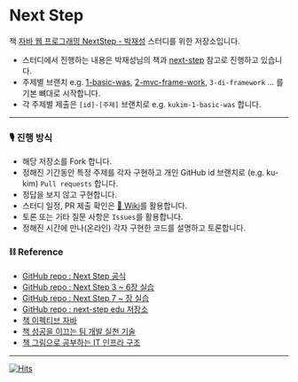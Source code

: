 # Next Step

책 [자바 웹 프로그래밍 NextStep - 박재성](http://www.yes24.com/Product/goods/31869154?scode=032&OzSrank=4) 스터디를 위한 저장소입니다.

- 스터디에서 진행하는 내용은 박재성님의 책과 [next-step](https://github.com/next-step) 참고로 진행하고 있습니다.
- 주제별 브랜치 e.g. [1-basic-was](https://github.com/Next-Squad/Next-Step/tree/1-basic-was), [2-mvc-frame-work](https://github.com/Next-Squad/Next-Step/tree/2-mvc-framework), `3-di-framework` ... 를 기본 뼈대로 시작합니다.
- 각 주제별 제출은 `[id]-[주제]` 브랜치로 e.g. `kukim-1-basic-was` 합니다.

---


### 🎙 진행 방식

- 해당 저장소를 Fork 합니다.
- 정해진 기간동안 특정 주제를 각자 구현하고 개인 GitHub id 브랜치로 (e.g. ku-kim) `Pull requests` 합니다.
- 정답을 보지 않고 구현합니다.
- 스터디 일정, PR 제출 확인은 [📒 Wiki](https://github.com/Next-Squad/Next-Step/wiki)를 활용합니다.
- 토론 또는 기타 질문 사항은 `Issues`를 활용합니다.
- 정해진 시간에 만나(온라인) 각자 구현한 코드를 설명하고 토론합니다.

### ⛓ Reference
- [GitHub repo : Next Step 공식](https://github.com/slipp/jwp-book)
- [GitHub repo : Next Step 3 ~ 6장 실습](https://github.com/slipp/web-application-server)
- [GitHub repo : Next Step 7 ~ 장 실습](https://github.com/slipp/jwp-basic)
- [GitHub repo : next-step edu 저장소](https://github.com/next-step)
- [책 이펙티브 자바](http://www.yes24.com/Product/Goods/65551284)
- [책 성공을 이끄는 팀 개발 실천 기술](http://www.yes24.com/Product/Goods/14725219)
- [책 그림으로 공부하는 IT 인프라 구조](http://www.yes24.com/Product/Goods/95800974)

---

[![Hits](https://hits.seeyoufarm.com/api/count/incr/badge.svg?url=https%3A%2F%2Fgithub.com%2FNext-Squad%2FNext-Step&count_bg=%2379C83D&title_bg=%23555555&icon=&icon_color=%23E7E7E7&title=hits&edge_flat=false)](https://hits.seeyoufarm.com)
